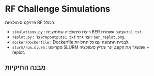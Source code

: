 # RF Challenge Simulations

פרויקט סימולציות RF הכולל:
- `simulations.py`    : ריצת סימולציה שמחשבת BER ושומרת `outputs1.txt`.
- `replot.py`         : קורא מ־`outputs1.txt` ויוצר גרף `ber_replot.png`.
- `docker/Dockerfile` : Dockerfile לבניית התמונה עם כל התלויות.
- `slurm/run.slurm`   : סקריפט SLURM שמשגר את הקונטיינר ומריץ סימולציה + replot.

## מבנה התיקיות

